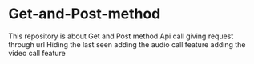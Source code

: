 # Get-and-Post-method
This repository is about Get and Post method 
Api call giving request through url 
Hiding the last seen 
adding the audio call feature
adding the video call feature
